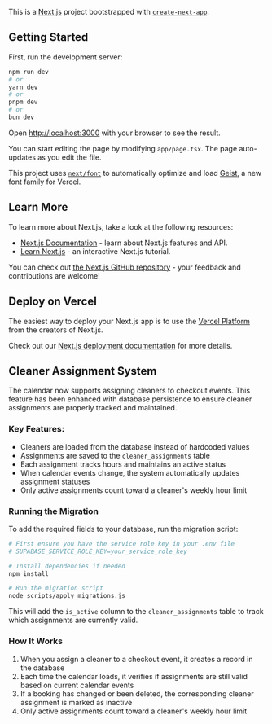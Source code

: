 This is a [Next.js](https://nextjs.org) project bootstrapped with [`create-next-app`](https://nextjs.org/docs/app/api-reference/cli/create-next-app).

## Getting Started

First, run the development server:

```bash
npm run dev
# or
yarn dev
# or
pnpm dev
# or
bun dev
```

Open [http://localhost:3000](http://localhost:3000) with your browser to see the result.

You can start editing the page by modifying `app/page.tsx`. The page auto-updates as you edit the file.

This project uses [`next/font`](https://nextjs.org/docs/app/building-your-application/optimizing/fonts) to automatically optimize and load [Geist](https://vercel.com/font), a new font family for Vercel.

## Learn More

To learn more about Next.js, take a look at the following resources:

- [Next.js Documentation](https://nextjs.org/docs) - learn about Next.js features and API.
- [Learn Next.js](https://nextjs.org/learn) - an interactive Next.js tutorial.

You can check out [the Next.js GitHub repository](https://github.com/vercel/next.js) - your feedback and contributions are welcome!

## Deploy on Vercel

The easiest way to deploy your Next.js app is to use the [Vercel Platform](https://vercel.com/new?utm_medium=default-template&filter=next.js&utm_source=create-next-app&utm_campaign=create-next-app-readme) from the creators of Next.js.

Check out our [Next.js deployment documentation](https://nextjs.org/docs/app/building-your-application/deploying) for more details.

## Cleaner Assignment System

The calendar now supports assigning cleaners to checkout events. This feature has been enhanced with database persistence to ensure cleaner assignments are properly tracked and maintained.

### Key Features:
- Cleaners are loaded from the database instead of hardcoded values
- Assignments are saved to the `cleaner_assignments` table
- Each assignment tracks hours and maintains an active status
- When calendar events change, the system automatically updates assignment statuses
- Only active assignments count toward a cleaner's weekly hour limit

### Running the Migration

To add the required fields to your database, run the migration script:

```bash
# First ensure you have the service role key in your .env file
# SUPABASE_SERVICE_ROLE_KEY=your_service_role_key

# Install dependencies if needed
npm install

# Run the migration script
node scripts/apply_migrations.js
```

This will add the `is_active` column to the `cleaner_assignments` table to track which assignments are currently valid.

### How It Works

1. When you assign a cleaner to a checkout event, it creates a record in the database
2. Each time the calendar loads, it verifies if assignments are still valid based on current calendar events
3. If a booking has changed or been deleted, the corresponding cleaner assignment is marked as inactive
4. Only active assignments count toward a cleaner's weekly hour limit
